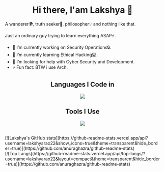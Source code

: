 <h1 align=center>Hi there, I'am Lakshya 👋</h1>
A wanderer🌍, truth seeker🎩, philosopher💡 and nothing like that.

Just an ordinary guy trying to learn everything ASAP⚡.

- 🔭 I’m currently working on Security Operations🔒.
- 🌱 I’m currently learning Ethical Hacking💻.
- 🤔 I’m looking for help with Cyber Security and Development.
- ⚡ Fun fact: BTW i use Arch.

<h2 align=center>Languages I Code in</h2>
<p align="center">
    <img src="https://skillicons.dev/icons?i=flutter,dart,c,py,js,html,css,bash,md,cpp,sqlite" />
</p>

<h2 align=center>Tools I Use</h2>
<p align="center">
    <img src="https://skillicons.dev/icons?i=git,figma,linux,aws,gcp,raspberrypi,ps,svg,vscode,xd" />
</p>
<br>
[![Lakshya's GitHub stats](https://github-readme-stats.vercel.app/api?username=lakshyarao22&show_icons=true&theme=transparent&hide_border=true)](https://github.com/anuraghazra/github-readme-stats)
<br>
[![Top Langs](https://github-readme-stats.vercel.app/api/top-langs/?username=lakshyarao22&layout=compact&theme=transparent&hide_border=true)](https://github.com/anuraghazra/github-readme-stats)
<!--
**lakshyarao22/lakshyarao22** is a ✨ _special_ ✨ repository because its `README.md` (this file) appears on your GitHub profile.

Here are some ideas to get you started:

- 🔭 I’m currently working on ...
- 🌱 I’m currently learning ...
- 👯 I’m looking to collaborate on ...
- 🤔 I’m looking for help with ...
- 💬 Ask me about ...
- 📫 How to reach me: ...
- 😄 Pronouns: ...
- ⚡ Fun fact: ...
-->
